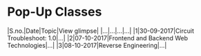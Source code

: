 # Pop-Up Classes

|S.no.|Date|Topic|View glimpse|
|...|...|...|...|
|1|30-09-2017|Circuit Troubleshoot: 1.0|...|
|2|07-10-2017|Frontend and Backend Web Technologies|...|
|3|08-10-2017|Reverse Engineering|...|
